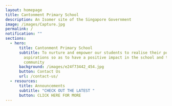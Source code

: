 ```yaml
---
layout: homepage
title: Cantonment Primary School
description: An Isomer site of the Singapore Government
image: /images/Capture.jpg
permalink: /
notification: ""
sections:
  - hero:
      title: Cantonment Primary School
      subtitle: To nurture and empower our students to realise their potential and
        aspirations so as to have a positive impact in the school and the
        community
      background: /images/e24f73442_454.jpg
      button: Contact Us
      url: /contact-us/
  - resources:
      title: Announcements
      subtitle: "CHECK OUT THE LATEST "
      button: CLICK HERE FOR MORE
---
```

